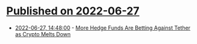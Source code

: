# [Published on 2022-06-27](index.md)

* [2022-06-27, 14:48:00](https://slashdot.org/story/22/06/27/1448257/more-hedge-funds-are-betting-against-tether-as-crypto-melts-down?utm_source=rss1.0mainlinkanon&utm_medium=feed) - [More Hedge Funds Are Betting Against Tether as Crypto Melts Down](https://slashdot.org/story/22/06/27/1448257/more-hedge-funds-are-betting-against-tether-as-crypto-melts-down?utm_source=rss1.0mainlinkanon&utm_medium=feed)
